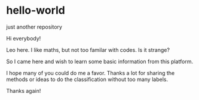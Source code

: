 # hello-world
just another repository

Hi everybody!

Leo here. I like maths, but not too familar with codes. Is it strange?

So I came here and wish to learn some basic information from this platform.

I hope many of you could do me a favor. Thanks a lot for sharing the methods or ideas to do the classification without too many labels.

Thanks again!
